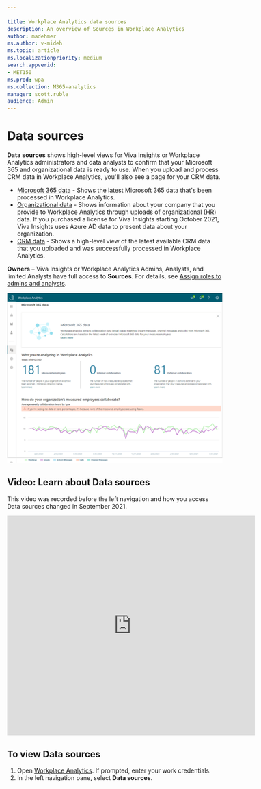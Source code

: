 ```yaml
---

title: Workplace Analytics data sources
description: An overview of Sources in Workplace Analytics 
author: madehmer
ms.author: v-mideh
ms.topic: article
ms.localizationpriority: medium 
search.appverid:
- MET150
ms.prod: wpa
ms.collection: M365-analytics
manager: scott.ruble
audience: Admin
---
```


# Data sources

**Data sources** shows high-level views for Viva Insights or Workplace Analytics administrators and data analysts to confirm that your Microsoft 365 and organizational data is ready to use. When you upload and process CRM data in Workplace Analytics, you'll also see a page for your CRM data.

* [Microsoft 365 data](office-365-data.md) - Shows the latest Microsoft 365 data that's been processed in Workplace Analytics.
* [Organizational data](organizational-data.md) - Shows information about your company that you provide to Workplace Analytics through uploads of organizational (HR) data. If you purchased a license for Viva Insights starting October 2021, Viva Insights uses Azure AD data to present data about your organization.
* [CRM data](crm-data.md) - Shows a high-level view of the latest available CRM data that you uploaded and was successfully processed in Workplace Analytics.

**Owners** – Viva Insights or Workplace Analytics Admins, Analysts, and limited Analysts have full access to **Sources**. For details, see [Assign roles to admins and analysts](../setup/assign-roles-to-wpa-admins.md).

![Data sources.](../images/WpA/Use/m365data.png)

## Video: Learn about Data sources

This video was recorded before the left navigation and how you access Data sources changed in September 2021.
<!-- FOR THIS VIDEO LINK, VERIFY THE EMBED/SCREEN SETTINGS. 
WE USE THE FOLLOWING ONES IN OTHER PLACES: 

<iframe allowfullscreen="" mozallowfullscreen="" webkitallowfullscreen=""></iframe>
-->

<iframe src="https://player.vimeo.com/video/434890175" width="580" height="512" frameborder="0" allow="autoplay; fullscreen" allowfullscreen></iframe>

## To view Data sources

1. Open [Workplace Analytics](https://workplaceanalytics.office.com). If prompted, enter your work credentials.
2. In the left navigation pane, select **Data sources**.
